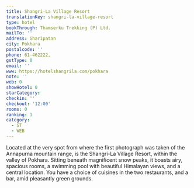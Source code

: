```yaml
---
title: Shangri-La Village Resort
translationKey: shangri-la-village-resort
type: hotel
bookThrough: Thamserku Trekking (P) Ltd.
mailTo: ''
address: Gharipatan
city: Pokhara
postalcode: ''
phone: 61-462222,
gstType: 0
email: ''
www: https://hotelshangrila.com/pokhara
note: ''
web: 0
showHotel: 0
starCategory: 
checkin: ''
checkout: '12:00'
rooms: 0
ranking: 1
category:
  - ST
  - WEB
---
```





Located at the very spot from where the first photograph was taken of the Annapurna mountain range, is the Shangri-La Village Resort, within the valley of Pokhara. Sitting beneath magnificent snow peaks, it boasts airy, spacious rooms, a swimming pool with beautiful Himalayan views, and a central location. You have a choice of cuisines in the two restaurants, and a bar, amid pleasantly green grounds.